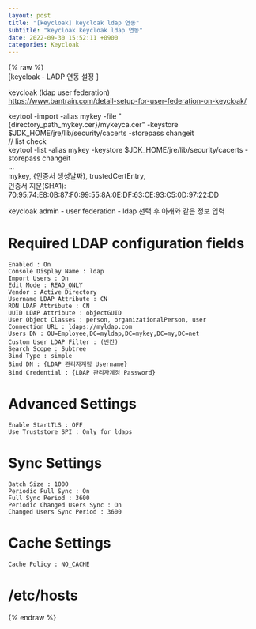 ```yaml
---  
layout: post  
title: "[keycloak] keycloak ldap 연동"  
subtitle: "keycloak keycloak ldap 연동"  
date: 2022-09-30 15:52:11 +0900  
categories: Keycloak  
---  
```

{% raw %}  
[keycloak - LADP 연동 설정 ]  
  
keycloak (ldap user federation)  
	https://www.bantrain.com/detail-setup-for-user-federation-on-keycloak/  
  
keytool -import -alias mykey -file "{directory_path_mykey.cer}/mykeyca.cer" -keystore $JDK_HOME/jre/lib/security/cacerts -storepass changeit  
// list check  
keytool -list -alias mykey -keystore $JDK_HOME/jre/lib/security/cacerts -storepass changeit  
...  
mykey, {인증서 생성날짜}, trustedCertEntry,  
인증서 지문(SHA1): 70:95:74:E8:0B:87:F0:99:55:8A:0E:DF:63:CE:93:C5:0D:97:22:DD  
  
keycloak admin - user federation - ldap 선택 후 아래와 같은 정보 입력  
  
# Required LDAP configuration fields  
	Enabled : On  
	Console Display Name : ldap  
	Import Users : On  
	Edit Mode : READ_ONLY  
	Vendor : Active Directory  
	Username LDAP Attribute : CN  
	RDN LDAP Attribute : CN  
	UUID LDAP Attribute : objectGUID  
	User Object Classes : person, organizationalPerson, user  
	Connection URL : ldaps://myldap.com  
	Users DN : OU=Employee,DC=myldap,DC=mykey,DC=my,DC=net  
	Custom User LDAP Filter : (빈칸)  
	Search Scope : Subtree  
	Bind Type : simple  
	Bind DN : {LDAP 관리자계정 Username}  
	Bind Credential : {LDAP 관리자계정 Password}  
  
# Advanced Settings  
	Enable StartTLS : OFF  
	Use Truststore SPI : Only for ldaps  
  
# Sync Settings  
	Batch Size : 1000  
	Periodic Full Sync : On  
	Full Sync Period : 3600  
	Periodic Changed Users Sync : On  
	Changed Users Sync Period : 3600  
  
# Cache Settings  
	Cache Policy : NO_CACHE  
  
# /etc/hosts  
{% endraw %}